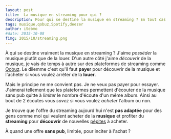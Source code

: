 ```yaml
---
layout: post
title:  La musique en streaming pour qui ?
description: Pour qui se destine la musique en streaming ? En tout cas pas vraiment à ceux qui achètent des disques. 
tags: musique,qobuz,Spotify,deezer 
author: iSebmo
#date: 2015-10-08
fimg: 2015/10/streaming.png
---
```


À qui se destine vraiment la musique en streaming ? J'aime *posséder* la musique plutôt que de la louer. D'un autre côté j'aime *découvrir* de la musique, je vais de temps à autre sur des plateformes de streaming comme [Qobuz][Qobuz]. Le dilemme c'est qu'il faut **payer** pour découvrir de la musique et l'acheter si vous voulez arrêter de la **louer**. 

Mais le principe ne me convient pas. Je ne veux pas payer pour essayer. J'aimerai tellement que les plateformes permettent d'écouter de la musique sans pub quitte à *limiter* le nombre d'écoute d'un même album. 
Ainsi au bout de 2 écoutes vous *savez* si vous voulez *acheter* l'album ou non. 

Je trouve que l'offre du streaming aujourd'hui n'est **pas adaptée** pour des gens comme moi qui veulent acheter de la **musique** et profiter du **streaming** pour **découvrir** de nouvelles [pépites][bibb] à acheter. 

À quand une offre **sans pub**, limitée, pour inciter à l'achat ? 

[Qobuz]: http://qobuz.com
[bibb]: http://bit.ly/1jR64cq
